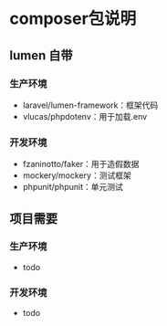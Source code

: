 # composer包说明
## lumen 自带
### 生产环境
- laravel/lumen-framework：框架代码
- vlucas/phpdotenv：用于加载.env

### 开发环境
- fzaninotto/faker：用于造假数据
- mockery/mockery：测试框架
- phpunit/phpunit：单元测试

## 项目需要
### 生产环境
- todo

### 开发环境
- todo
